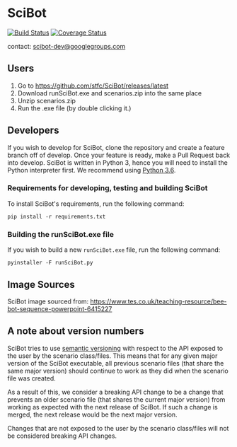 # SciBot
[![Build Status](https://travis-ci.org/stfc/SciBot.svg?branch=develop)](https://travis-ci.org/stfc/SciBot)
[![Coverage Status](https://coveralls.io/repos/github/stfc/SciBot/badge.svg?branch=develop)](https://coveralls.io/github/stfc/SciBot?branch=develop)

contact: scibot-dev@googlegroups.com

## Users
1. Go to https://github.com/stfc/SciBot/releases/latest
2. Download runSciBot.exe and scenarios.zip into the same place
3. Unzip scenarios.zip
3. Run the .exe file (by double clicking it.)

## Developers
If you wish to develop for SciBot, clone the repository and create a feature branch off of develop. Once your feature is ready, make a Pull Request back into develop. SciBot is written in Python 3, hence you will need to install the Python interpreter first. We recommend using [Python 3.6](https://www.python.org/ftp/python/3.6.4/python-3.6.4.exe).

### Requirements for developing, testing and building SciBot
To install SciBot's requirements, run the following command:
```
pip install -r requirements.txt
```

### Building the runSciBot.exe file
If you wish to build a new `runSciBot.exe` file, run the following command:
```
pyinstaller -F runSciBot.py
```

## Image Sources
SciBot image sourced from: https://www.tes.co.uk/teaching-resource/bee-bot-sequence-powerpoint-6415227

## A note about version numbers
SciBot tries to use [semantic versioning](https://semver.org) with respect to the API exposed to the user by the scenario class/files.
This means that for any given major version of the SciBot executable, all previous scenario files (that share the same major version) should continue to work as they did when the scenario file was created.

As a result of this, we consider a breaking API change to be a change that prevents an older scenario file (that shares the current major version) from working as expected with the next release of SciBot. If such a change is merged, the next release would be the next major version.

Changes that are not exposed to the user by the scenario class/files will not be considered breaking API changes.
